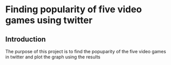 
# Finding popularity of five video games using twitter

## Introduction
The purpose of this project is to find the popuparity of the five video games in twitter and plot the graph using the results
